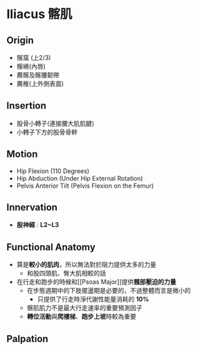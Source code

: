 # Iliacus 髂肌
## Origin
* 髂窩 (上2/3)
* 髂嵴(內唇)
* 薦髂及髂腰韌帶
* 薦椎(上外側表面)  

## Insertion
* 股骨小轉子(連接腰大肌肌腱)
* 小轉子下方的股骨骨幹  

## Motion
* Hip Flexion (110 Degrees)
* Hip Abduction (Under Hip External Rotation)
* Pelvis Anterior Tilt (Pelvis Flexion on the Femur)  

## Innervation
* **股神經** : **L2~L3**  

## Functional Anatomy
* 算是**較小的肌肉**，所以無法對於阻力提供太多的力量
	* 和股四頭肌、臀大肌相較的話
* 在行走和跑步的時候和[[Psoas Major]]提供**髖部壓迫的力量**
	* 在步態週期中的下肢擺盪期是必要的，不過整體而言是微小的
		* 只提供了行走時淨代謝性能量消耗的 **10%**
	* 髂肌肌力不是最大行走速率的重要預測因子
	* **轉位活動**與**爬樓梯**、**跑步上坡**時較為重要  

## Palpation